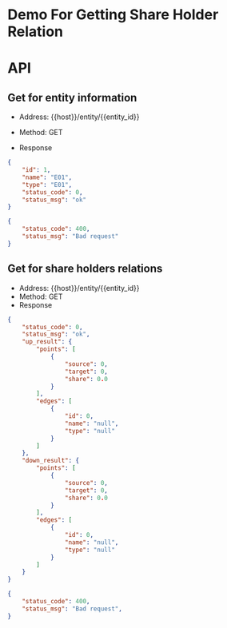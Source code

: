# Demo For Getting Share Holder Relation

# API

## Get for entity information

- Address: {{host}}/entity/{{entity_id}}

- Method: GET
- Response

```json
{
    "id": 1,
    "name": "E01",
    "type": "E01",
    "status_code": 0,
    "status_msg": "ok"
}
```

```json
{
    "status_code": 400,
    "status_msg": "Bad request"
}
```

## Get for share holders relations

- Address: {{host}}/entity/{{entity_id}}
- Method: GET
- Response

```json
{
    "status_code": 0,
    "status_msg": "ok",
    "up_result": {
        "points": [
            {
                "source": 0,
                "target": 0,
                "share": 0.0
            }
        ],
        "edges": [
            {
                "id": 0,
                "name": "null",
                "type": "null"
            }
        ]
    },
    "down_result": {
        "points": [
            {
                "source": 0,
                "target": 0,
                "share": 0.0
            }
        ],
        "edges": [
            {
                "id": 0,
                "name": "null",
                "type": "null"
            }
        ]
    }
}
```

```json
{
    "status_code": 400,
    "status_msg": "Bad request",
}
```

